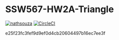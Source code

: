 # SSW567-HW2A-Triangle

[![nathsouza](https://circleci.com/gh/nathsouza/SSW567-HW2A-Triangle.svg?style=svg)](https://app.circleci.com/pipelines/github/nathsouza/SSW567-HW2A-Triangle?branch=main&filter=all)
 [![CircleCI](https://circleci.com/<VCS>/<nathsouza>/<SSW567-HW2A-Triangle>.svg?style=svg&circle-token=<e25f23fc3fef9d9ef0d4cb20604497b16ec7ee3f>)](<LINK>)

e25f23fc3fef9d9ef0d4cb20604497b16ec7ee3f
